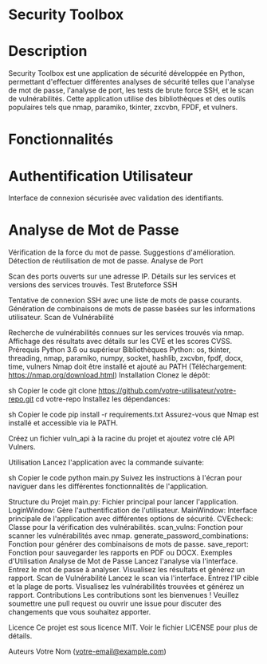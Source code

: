 # Security Toolbox

# Description
Security Toolbox est une application de sécurité développée en Python, permettant d'effectuer différentes analyses de sécurité telles que l'analyse de mot de passe, l'analyse de port, les tests de brute force SSH, et le scan de vulnérabilités. Cette application utilise des bibliothèques et des outils populaires tels que nmap, paramiko, tkinter, zxcvbn, FPDF, et vulners.

# Fonctionnalités


# Authentification Utilisateur

Interface de connexion sécurisée avec validation des identifiants.

# Analyse de Mot de Passe

Vérification de la force du mot de passe.
Suggestions d'amélioration.
Détection de réutilisation de mot de passe.
Analyse de Port

Scan des ports ouverts sur une adresse IP.
Détails sur les services et versions des services trouvés.
Test Bruteforce SSH

Tentative de connexion SSH avec une liste de mots de passe courants.
Génération de combinaisons de mots de passe basées sur les informations utilisateur.
Scan de Vulnérabilité

Recherche de vulnérabilités connues sur les services trouvés via nmap.
Affichage des résultats avec détails sur les CVE et les scores CVSS.
Prérequis
Python 3.6 ou supérieur
Bibliothèques Python: os, tkinter, threading, nmap, paramiko, numpy, socket, hashlib, zxcvbn, fpdf, docx, time, vulners
Nmap doit être installé et ajouté au PATH (Téléchargement: https://nmap.org/download.html)
Installation
Clonez le dépôt:

sh
Copier le code
git clone https://github.com/votre-utilisateur/votre-repo.git
cd votre-repo
Installez les dépendances:

sh
Copier le code
pip install -r requirements.txt
Assurez-vous que Nmap est installé et accessible via le PATH.

Créez un fichier vuln_api à la racine du projet et ajoutez votre clé API Vulners.

Utilisation
Lancez l'application avec la commande suivante:

sh
Copier le code
python main.py
Suivez les instructions à l'écran pour naviguer dans les différentes fonctionnalités de l'application.

Structure du Projet
main.py: Fichier principal pour lancer l'application.
LoginWindow: Gère l'authentification de l'utilisateur.
MainWindow: Interface principale de l'application avec différentes options de sécurité.
CVEcheck: Classe pour la vérification des vulnérabilités.
scan_vulns: Fonction pour scanner les vulnérabilités avec nmap.
generate_password_combinations: Fonction pour générer des combinaisons de mots de passe.
save_report: Fonction pour sauvegarder les rapports en PDF ou DOCX.
Exemples d'Utilisation
Analyse de Mot de Passe
Lancez l'analyse via l'interface.
Entrez le mot de passe à analyser.
Visualisez les résultats et générez un rapport.
Scan de Vulnérabilité
Lancez le scan via l'interface.
Entrez l'IP cible et la plage de ports.
Visualisez les vulnérabilités trouvées et générez un rapport.
Contributions
Les contributions sont les bienvenues ! Veuillez soumettre une pull request ou ouvrir une issue pour discuter des changements que vous souhaitez apporter.

Licence
Ce projet est sous licence MIT. Voir le fichier LICENSE pour plus de détails.

Auteurs
Votre Nom (votre-email@example.com)
